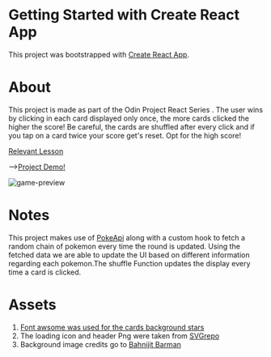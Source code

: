 # Getting Started with Create React App

This project was bootstrapped with [Create React App](https://github.com/facebook/create-react-app).

# About

This project is made as part of the Odin Project React Series . The user wins by clicking in each card displayed only once, the more cards clicked the higher the score! Be careful, the cards are shuffled after every click and if you tap on a card twice your score get's reset. Opt for the high score!

<a href="https://www.theodinproject.com/lessons/node-path-javascript-memory-card">Relevant Lesson</a>

--><a href="https://github.com/Kiwasthal/memory-card/settings/pages">Project Demo! </a>

<img src='./components/assets/preview.png' alt='game-preview'/>

# Notes

This project makes use of <a href="https://pokeapi.co/">PokeApi</a> along with a custom hook to fetch a random chain of pokemon every time the round is updated. Using the fetched data we are able to update the UI based on different information regarding each pokemon.The shuffle Function updates the display every time a card is clicked.

# Assets

<ol>
  <li><a href="https://fontawesome.com/">Font awsome was used for the cards background stars</a></li>
  <li>The loading icon and header Png were taken from <a href="https://www.svgrepo.com/">SVGrepo</a> </li>
  <li>Background image credits go to <a href="https://unsplash.com/@bahnijitb">Bahnijit Barman</a></li>
</ol>
